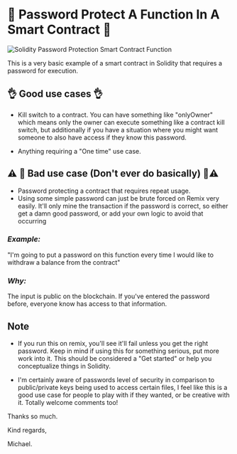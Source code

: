 #  🔐 Password Protect A Function In A Smart Contract 🔐 

![Solidity Password Protection Smart Contract Function](http://www.uidownload.com/files/425/830/559/padlock-icon-rounded.jpg)

This is a very basic example of a smart contract in Solidity that requires a password for execution.

## 👌 **Good use cases** 👌 
- Kill switch to a contract. You can have something like "onlyOwner" which means only the owner can execute something like a contract kill switch, but additionally if you have a situation where you might want someone to also have access if they know this password. 

- Anything requiring a "One time" use case. 


## ⚠️ 🚨 **Bad use case (Don't ever do basically)** 🚨⚠️

- Password protecting a contract that requires repeat usage.
- Using some simple password can just be brute forced on Remix very easily. It'll only mine the transaction if the password is correct, so either get a damn good password, or add your own logic to avoid that occurring 

### *Example:* 

"I'm going to put a password on this function every time I would like to withdraw a balance from the contract"

### *Why:*

The input is public on the blockchain. If you've entered the password before, everyone know has access to that information. 

## **Note**
+ If you run this on remix, you'll see it'll fail unless you get the right password. Keep in mind if using this for something serious, put more work into it. This should be considered a "Get started" or help you conceptualize things in Solidity.


+ I'm certainly aware of passwords level of security in comparison to public/private keys being used to access certain files, I feel like this is a good use case for people to play with if they wanted, or be creative with it. Totally welcome comments too!

Thanks so much.

Kind regards,

Michael.
